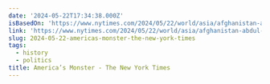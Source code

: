 ```yaml
---
date: '2024-05-22T17:34:38.000Z'
isBasedOn: 'https://www.nytimes.com/2024/05/22/world/asia/afghanistan-abdul-raziq.html'
link: 'https://www.nytimes.com/2024/05/22/world/asia/afghanistan-abdul-raziq.html'
slug: 2024-05-22-americas-monster-the-new-york-times
tags:
  - history
  - politics
title: America’s Monster - The New York Times
---
```

 
